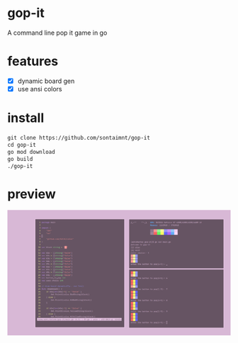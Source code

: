 # gop-it
A command line pop it game in go

# features

- [x] dynamic board gen
- [x] use ansi colors

# install

```
git clone https://github.com/sontaimnt/gop-it
cd gop-it
go mod download
go build
./gop-it
```

# preview

![master](2023-04-22-123624_1366x768_scrot.png)
